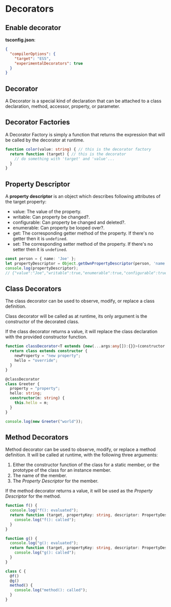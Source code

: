 # Decorators

## Enable decorator

**tsconfig.json**:

```json
{
  "compilerOptions": {
    "target": "ES5",
    "experimentalDecorators": true
  }
}
```


## Decorator

A Decorator is a special kind of declaration that can be attached to a class declaration, method, accessor, property, or parameter.


## Decorator Factories

A Decorator Factory is simply a function that returns the expression that will be called by the decorator at runtime.

```ts
function color(value: string) { // this is the decorator factory
  return function (target) { // this is the decorator
    // do something with 'target' and 'value'...
  }
}
```


## Property Descriptor

A **property descriptor** is an object which describes following attributes of the target property:

- value: The value of the property.
- writable: Can property be changed?.
- configurable: Can property be changed and deleted?.
- enumerable: Can property be looped over?.
- get: The corresponding getter method of the property. If there's no getter then it is `undefined`.
- set: The corresponding setter method of the property. If there's no setter then it is `undefined`.

```ts
const person = { name: 'Joe' };
let propertyDescriptor = Object.getOwnPropertyDescriptor(person, 'name');
console.log(propertyDescriptor);
// {"value":"Joe","writable":true,"enumerable":true,"configurable":true}
```


## Class Decorators

The class decorator can be used to observe, modify, or replace a class definition.

Class decorator will be called as at runtime, its only argument is the constructor of the decorated class.

If the class decorator returns a value, it will replace the class declaration with the provided constructor function.

```ts
function classDecorator<T extends {new(...args:any[]):{}}>(constructor:T) {
  return class extends constructor {
    newProperty = "new property";
    hello = "override";
  }
}

@classDecorator
class Greeter {
  property = "property";
  hello: string;
  constructor(m: string) {
    this.hello = m;
  }
}

console.log(new Greeter("world"));
```


## Method Decorators

Method decorator can be used to observe, modify, or replace a method definition. It will be called at runtime, with the following three arguments:

1. Either the constructor function of the class for a static member, or the prototype of the class for an instance member.
2. The name of the member.
3. The *Property Descriptor* for the member.

If the method decorator returns a value, it will be used as the *Property Descriptor* for the method.

```ts
function f() {
  console.log("f(): evaluated");
  return function (target, propertyKey: string, descriptor: PropertyDescriptor) {
    console.log("f(): called");
  }
}

function g() {
  console.log("g(): evaluated");
  return function (target, propertyKey: string, descriptor: PropertyDescriptor) {
    console.log("g(): called");
  }
}

class C {
  @f()
  @g()
  method() {
    console.log("method(): called");
  }
}
```